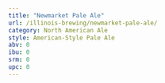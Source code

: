 ```yaml
---
title: "Newmarket Pale Ale"
url: /illinois-brewing/newmarket-pale-ale/
category: North American Ale
style: American-Style Pale Ale
abv: 0
ibu: 0
srm: 0
upc: 0
---
```


